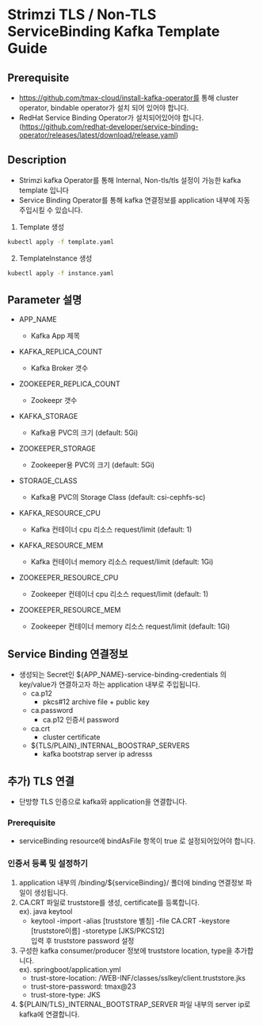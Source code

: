 # Strimzi TLS / Non-TLS ServiceBinding Kafka Template Guide

## Prerequisite
- https://github.com/tmax-cloud/install-kafka-operator를 통해 cluster operator, bindable operator가 설치 되어 있어야 합니다.
- RedHat Service Binding Operator가 설치되어있어야 합니다.  
  (https://github.com/redhat-developer/service-binding-operator/releases/latest/download/release.yaml)

## Description
- Strimzi kafka Operator를 통해 Internal, Non-tls/tls 설정이 가능한 kafka template 입니다
- Service Binding Operator를 통해 kafka 연결정보를 application 내부에 자동 주입시킬 수 있습니다.

1. Template 생성
```bash
kubectl apply -f template.yaml
```

2. TemplateInstance 생성
```bash
kubectl apply -f instance.yaml
```

## Parameter 설명
- APP_NAME  
  - Kafka App 제목

- KAFKA_REPLICA_COUNT  
  - Kafka Broker 갯수

- ZOOKEEPER_REPLICA_COUNT  
  - Zookeepr 갯수

- KAFKA_STORAGE
  - Kafka용 PVC의 크기 (default: 5Gi)

- ZOOKEEPER_STORAGE
  - Zookeeper용 PVC의 크기 (default: 5Gi)

- STORAGE_CLASS  
  - Kafka용 PVC의 Storage Class (default: csi-cephfs-sc)

- KAFKA_RESOURCE_CPU  
  - Kafka 컨테이너 cpu 리소스 request/limit (default: 1)

- KAFKA_RESOURCE_MEM  
  - Kafka 컨테이너 memory 리소스 request/limit (default: 1Gi)

- ZOOKEEPER_RESOURCE_CPU  
  - Zookeeper 컨테이너 cpu 리소스 request/limit (default: 1)

- ZOOKEEPER_RESOURCE_MEM  
  - Zookeeper 컨테이너 memory 리소스 request/limit (default: 1Gi)

## Service Binding 연결정보
- 생성되는 Secret인 ${APP_NAME}-service-binding-credentials 의 key/value가 연결하고자 하는 application 내부로 주입됩니다.
  - ca.p12
    - pkcs#12 archive file + public key
  - ca.password
    - ca.p12 인증서 password
  - ca.crt
    - cluster certificate
  - ${TLS/PLAIN}_INTERNAL_BOOSTRAP_SERVERS
    - kafka bootstrap server ip adresss

## 추가) TLS 연결
- 단방향 TLS 인증으로 kafka와 application을 연결합니다.
### Prerequisite
- serviceBinding resource에 bindAsFile 항목이 true 로 설정되어있어야 합니다.  

### 인증서 등록 밎 설정하기
1. application 내부의 /binding/${serviceBinding}/ 폴더에 binding 연결정보 파일이 생성됩니다.
2. CA.CRT 파일로 truststore를 생성, certificate를 등록합니다.  
   ex). java keytool  
   - keytool -import -alias [truststore 별칭] -file CA.CRT -keystore [truststore이름] -storetype [JKS/PKCS12]  
   입력 후 truststore password 설정
3. 구성한 kafka consumer/producer 정보에 truststore location, type을 추가합니다.  
   ex). springboot/application.yml  
   - trust-store-location: /WEB-INF/classes/sslkey/client.truststore.jks
   - trust-store-password: tmax@23
   - trust-store-type: JKS
4. ${PLAIN/TLS}_INTERNAL_BOOTSTRAP_SERVER 파일 내부의 server ip로 kafka에 연결합니다.
